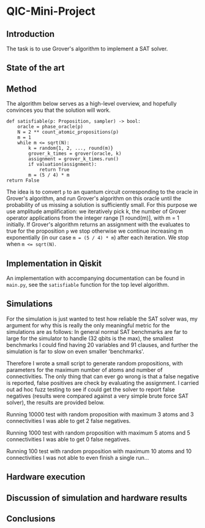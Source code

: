 # QIC-Mini-Project

## Introduction

The task is to use Grover's algorithm to implement a SAT solver.

## State of the art

## Method

The algorithm below serves as a high-level overview, and hopefully convinces you that the solution will work.

    def satisfiable(p: Proposition, sampler) -> bool:
        oracle = phase_oracle(p)
        N = 2 ** count_atomic_propositions(p)
        m = 1
        while m <= sqrt(N):
            k = random{1, 2, ..., round(m)}
            grover_k_times = grover(oracle, k)
            assignment = grover_k_times.run()
            if valuation(assignment):
                return True
            m = (5 / 4) * m
    return False

The idea is to convert `p` to an quantum circuit corresponding to the oracle in Grover's algorithm, and run Grover's algorithm  on this oracle until the probability of us missing a solution is sufficiently small.
For this purpose we use amplitude amplification:
we iteratively pick k, the number of Grover operator applications from the integer range [1 round(m)], with m = 1 initially.
If Grover's algorithm returns an assignment with the evaluates to true for the proposition `p` we stop otherwise we continue increasing m exponentially (in our case `m = (5 / 4) * m`) after each iteration.
We stop when `m <= sqrt(N)`.

## Implementation in Qiskit

An implementation with accompanying documentation can be found in `main.py`, see the `satisfiable` function for the top level algorithm.

## Simulations

For the simulation is just wanted to test how reliable the SAT solver was, my argument for why this is really the only meaningful metric for the simulations are as follows:
In general normal SAT benchmarks are far to large for the simulator to handle (32 qbits is the max), the smallest benchmarks I could find having 20 variables and 91 clauses, and further the simulation is far to slow on even smaller 'benchmarks'.

Therefore I wrote a small script to generate random propositions, with parameters for the maximum number of atoms and number of connectivities.
The only thing that can ever go wrong is that a false negative is reported, false positives are check by evaluating the assignment.
I carried out ad hoc fuzz testing to see if could get the solver to report false negatives (results were compared against a very simple brute force SAT solver), the results are provided below.

Running 10000 test with random proposition with maximum 3 atoms and 3 connectivities I was able to get 2 false negatives.

Running 1000 test with random proposition with maximum 5 atoms and 5 connectivities I was able to get 0 false negatives.

Running 100 test with random proposition with maximum 10 atoms and 10 connectivities I was not able to even finish a single run...


## Hardware execution

## Discussion of simulation and hardware results

## Conclusions
